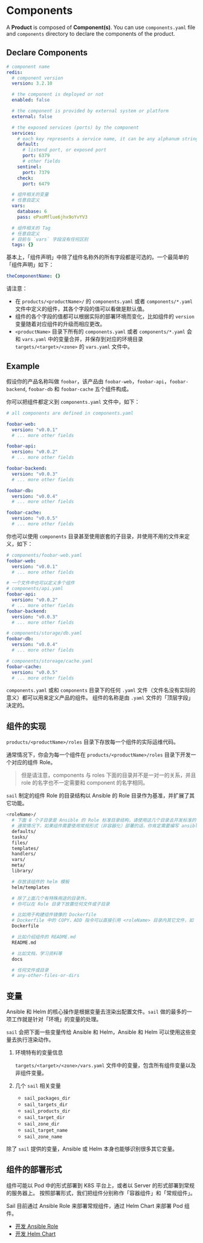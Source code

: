 # Components

A **Product** is composed of **Component(s)**.
You can use  `components.yaml` file and `components` directory to declare the components of the product.

## Declare Components

```yaml
# component name
redis:
  # component version
  version: 3.2.10

  # the component is deployed or not
  enabled: false

  # the component is provided by external system or platform
  external: false

  # the exposed services (ports) by the component
  services:
    # each key represents a service name, it can be any alphanum string
    default:
      # listend port, or exposed port
      port: 6379
      # other fields
    sentinel:
      port: 7379
    check:
      port: 6479

  # 组件相关的变量
  # 任意自定义
  vars:
    database: 6
    pass: ePxoMflue6jhx9oYvYV3

  # 组件相关的 Tag
  # 任意自定义
  # 目前与 `vars` 字段没有任何区别
  tags: {}

```

基本上，「组件声明」中除了组件名称外的所有字段都是可选的。一个最简单的「组件声明」如下：

```yaml
theComponentName: {}
```

请注意：

- 在 `products/<productName>/` 的 `components.yaml` 或者 `components/*.yaml` 文件中定义的组件，其各个字段的值可以看做是默认值。
- 组件的各个字段的值都可以根据实际的部署环境而变化，比如组件的 `version` 变量随着对应组件的升级而相应更改。
- `<productName>` 目录下所有的 `components.yaml` 或者 `components/*.yaml` 会和 `vars.yaml` 中的变量合并，并保存到对应的环境目录 `targets/<target>/<zone>` 的 `vars.yaml` 文件中。

## Example

假设你的产品名称叫做 `foobar`，该产品由 `foobar-web`，`foobar-api`，`foobar-backend`, `foobar-db` 和 `foobar-cache` 五个组件构成。

你可以把组件都定义到 `components.yaml` 文件中，如下：

```yaml
# all components are defined in components.yaml

foobar-web:
  version: "v0.0.1"
  # ... more other fields

foobar-api:
  version: "v0.0.2"
  # ... more other fields

foobar-backend:
  version: "v0.0.3"
  # ... more other fields

foobar-db:
  version: "v0.0.4"
  # ... more other fields

foobar-cache:
  version: "v0.0.5"
  # ... more other fields
```

你也可以使用 `components` 目录甚至使用嵌套的子目录，并使用不用的文件来定义，如下：

```yml
# components/foobar-web.yaml
foobar-web:
  version: "v0.0.1"
  # ... more other fields

# 一个文件中也可以定义多个组件
# components/api.yaml
foobar-api:
  version: "v0.0.2"
  # ... more other fields
foobar-backend:
  version: "v0.0.3"
  # ... more other fields

# components/storage/db.yaml
foobar-db:
  version: "v0.0.4"
  # ... more other fields

# components/storeage/cache.yaml
foobar-cache:
  version: "v0.0.5"
  # ... more other fields
```

`components.yaml` 或和 `components` 目录下的任何 `.yaml` 文件（文件名没有实际的意义）都可以用来定义产品的组件。
组件的名称是由 `.yaml` 文件的「顶层字段」决定的。

## 组件的实现

`products/<productName>/roles` 目录下存放每一个组件的实际运维代码。

通常情况下，你会为每一个组件在 `products/<productName>/roles` 目录下开发一个对应的组件 Role。

> 但是请注意，components 与 roles 下面的目录并不是一对一的关系，并且 role 的名字也不一定需要和 component 的名字相同。

`sail` 制定的组件 Role 的目录结构以 Ansible 的 Role 目录作为基准，并扩展了其它功能。

```bash
<roleName>/
  # 下面 8 个子目录是 Ansible 的 Role 标准目录结构，请使用这几个目录去开发标准的 Ansible Role
  # 通常情况下，如果组件需要使用常规形式（非容器化）部署的话，你肯定需要编写 ansible 格式的 role
  defaults/
  tasks/
  files/
  templates/
  handlers/
  vars/
  meta/
  library/

  # 存放该组件的 helm 模板
  helm/templates

  # 除了上面几个有特殊用途的目录外，
  # 你可以在 Role 目录下放置任何文件或子目录

  # 比如用于构建组件镜像的 Dockerfile
  # Dockerfile 中的 COPY，ADD 指令可以直接引用 <roleName> 目录内其它文件，如 files/xxx，或者 templates/xxx
  Dockerfile

  # 比如介绍组件的 README.md
  README.md

  # 比如文档，学习资料等
  docs

  # 任何文件或目录
  # any-other-files-or-dirs
```

## 变量

Ansible 和 Helm 的核心操作是根据变量去渲染出配置文件。`sail` 做的最多的一项工作就是针对「环境」的变量的处理。

`sail` 会把下面一些变量传给 Ansible 和 Helm，Ansible 和 Helm 可以使用这些变量去执行渲染动作。

1. 环境特有的变量信息

    `targets/<target>/<zone>/vars.yaml` 文件中的变量，包含所有组件变量以及非组件变量。

2. 几个 `sail` 相关变量

    - `sail_packages_dir`
    - `sail_targets_dir`
    - `sail_products_dir`
    - `sail_target_dir`
    - `sail_zone_dir`
    - `sail_target_name`
    - `sail_zone_name`

除了 `sail` 提供的变量，Ansible 或 Helm 本身也能够识别很多其它变量。

## 组件的部署形式

组件可能以 Pod 中的形式部署到 K8S 平台上，或者以 Server 的形式部署到常规的服务器上。
按照部署形式，我们把组件分别称作「容器组件」和「常规组件」。

Sail 目前通过 Ansible Role 来部署常规组件，通过 Helm Chart 来部署 Pod 组件。

- [开发 Ansible Role](./ansible.md)
- [开发 Helm Chart](./helm.md)
